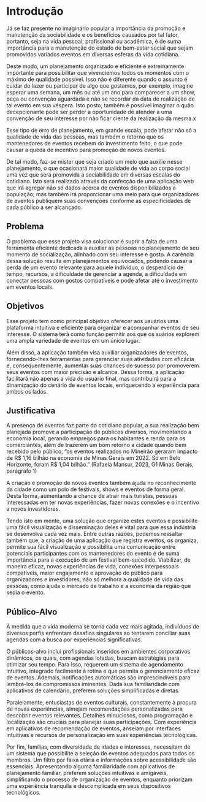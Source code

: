 # Introdução
Já se faz presente no imaginário popular a importância da promoção e manutenção da sociabilidade
e os benefícios causados por tal fator, portanto, seja na vida pessoal, profissional
ou acadêmica, é de suma importância para a manutenção do estado de bem-estar social que sejam promovidos
variados eventos em diversas esferas da vida cotidiana.

Deste modo, um planejamento organizado e eficiente é extremamente importante 
para possibilitar que vivenciemos todos os momentos com o máximo de qualidade
possível. Isso não é diferente quando o assunto é cuidar do lazer ou participar
de algo que gostamos, por exemplo, imagine esperar uma semana, um mês ou até um
ano para comparecer a um show, peça ou convenção aguardada e não se recordar da
data de realização de tal evento em sua véspera. Isto posto, também é 
possível imaginar o quão decepcionante pode ser perder a oportunidade de atender a
uma convenção de seu interesse por não ficar ciente da realização da mesma.x    

Esse tipo de erro de planejamento, em grande escala, pode afetar não só a qualidade
de vida das pessoas, mas também o retorno que os mantenedores de eventos
recebem do investimento feito, o que pode causar a queda de incentivo para promoção de novos eventos.

De tal modo, faz-se mister que seja criado um meio que auxilie nesse planejamento, o que ocasionará 
maior qualidade de vida ao corpo social uma vez que será promovida a sociabilidade em diversas escalas
do cotidiano. Isto será realizado através da confecção de uma aplicação web que irá agregar não só dados acerca de eventos 
disponibilizados a população, mas também irá proporcionar uma meio para que organizadores de eventos
publiquem suas convenções conforme as especificidades de cada público a ser alcançado.

## Problema
O problema que esse projeto visa solucionar é suprir a falta de uma ferramenta eficiente dedicada
a auxiliar as pessoas no planejamento de seu momento de socialização, alinhado com
seu interesse e gosto. A carência dessa solução resulta em planejamentos
equivocados, podendo causar a perda de um evento relevante para aquele indivíduo, o
desperdício de tempo, recursos, a dificuldade de gerenciar a agenda, a dificuldade em
conectar pessoas com gostos compatíveis e pode afetar até o
investimento em eventos locais.


## Objetivos
Esse projeto tem como principal objetivo oferecer aos usuários uma plataforma intuitiva e
eficiente para organizar e acompanhar eventos de seu interesse. O sistema terá como função permitir aos
que os suários explorem uma ampla variedade de eventos em um único lugar.

Além disso, a aplicação também visa auxiliar organizadores de eventos, fornecendo-lhes
ferramentas para gerenciar suas atividades com eficácia e, consequentemente, aumentar
suas chances de sucesso por promoverem seus eventos com maior precisão e alcance. Dessa forma,
a aplicação facilitará não apenas a vida do usuário final, mas contribuirá para a dinamização
do cenário de eventos locais, enriquecendo a experiência para ambos os lados.


## Justificativa
A presença de eventos faz parte do cotidiano popular, a sua realização bem
planejada promove a participação de públicos diversos, movimentando a economia local,
gerando empregos para os habitantes e renda para os comerciantes, além de
trazerem um bom retorno a cidade quando bem recebido pelo público, “os eventos
realizados no Mineirão geraram impacto de R$ 1,16 bilhão na economia de Minas Gerais em 2022.
Só em Belo Horizonte, foram R$ 1,04 bilhão.” (Rafaela Mansur, 2023, G1 Minas Gerais, parágrafo 1)

A criação e promoção de novos eventos também ajuda no reconhecimento da cidade como
um polo de festivais, shows e eventos de forma geral. Desta forma, aumentando a chance
de atrair mais turistas, pessoas interessadas em ter novas experiências, fazer novas
conexões e o incentivo a novos investidores.

Tendo isto em mente, uma solução que organize estes eventos e possibilite uma fácil
visualização e disseminação deles é vital para que essa indústria se desenvolva cada vez mais.
Entre outras razões, podemos ressaltar também que, a criação de uma aplicação que registra eventos,
os organiza, permite sua fácil visualização e possibilita uma comunicação entre potenciais
participantes com os mantenedores do evento é de suma importância para a execução de um
festival bem-sucedido. Viabilizar, de maneira eficaz, novas experiências de vida, conexões interpessoais
compatíveis, maior engajamento e aprovação do público para
organizadores e investidores, não só melhora a qualidade de vida das pessoas, como
ajuda o mercado de trabalho e a economia da região que sedia o evento.


## Público-Alvo
À medida que a vida moderna se torna cada vez mais agitada, indivíduos de diversos perfis
enfrentam desafios singulares ao tentarem conciliar suas agendas com a busca
por experiências significativas.

O públicos-alvo inclui profissionais inseridos em ambientes corporativos
dinâmicos, os quais, com agendas lotadas, buscam estratégias para otimizar seu tempo.
Para isso, requerem um sistema de agendamento intuitivo, integrado facilmente à rotina e
que permita o gerenciamento eficaz de eventos. Ademais, notificações automáticas são
imprescindíveis para lembrá-los de compromissos iminentes. Dada sua familiaridade com
aplicativos de calendário, preferem soluções simplificadas e diretas.

Paralelamente, entusiastas de eventos culturais, constantemente à procura de novas
experiências, almejam recomendações personalizadas para descobrir eventos relevantes.
Detalhes minuciosos, como programação e localização são cruciais para planejar suas
participações. Com experiência em aplicativos de recomendação de eventos, anseiam por
interfaces intuitivas e recursos de personalização em suas experiências tecnológicas.

Por fim, famílias, com diversidade de idades e interesses, necessitam de um sistema que
possibilite a seleção de eventos adequados para todos os membros. Um filtro por faixa
etária e informações sobre acessibilidade são essenciais. Apresentando alguma
familiaridade com aplicativos de planejamento familiar, preferem soluções intuitivas e
amigáveis, simplificando o processo de organização de eventos, enquanto priorizam uma
experiência tranquila e descomplicada em seus dispositivos tecnológicos.


